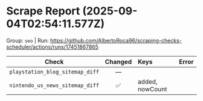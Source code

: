 # Scrape Report (2025-09-04T02:54:11.577Z)

Group: `seo`  |  Run: https://github.com/AlbertoRoca96/scraping-checks-scheduler/actions/runs/17451867865

| Check | Changed | Keys | Error |
|---|:---:|:--|:--|
| `playstation_blog_sitemap_diff` | — |  |  |
| `nintendo_us_news_sitemap_diff` | ✅ | added, nowCount |  |
